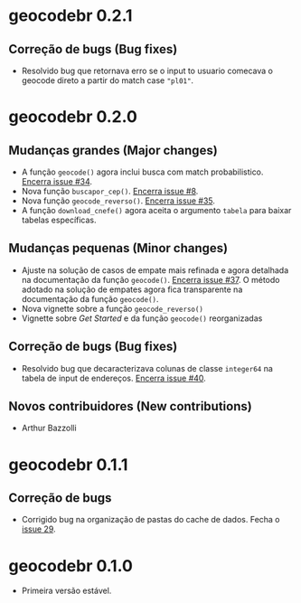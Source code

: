 # geocodebr 0.2.1

## Correção de bugs (Bug fixes)

- Resolvido bug que retornava erro se o input to usuario comecava o geocode direto a partir do match case `"pl01"`.


# geocodebr 0.2.0

## Mudanças grandes (Major changes)

- A função `geocode()` agora inclui busca com match probabilistico. [Encerra issue #34](https://github.com/ipeaGIT/geocodebr/issues/34).
- Nova função `buscapor_cep()`. [Encerra issue #8](https://github.com/ipeaGIT/geocodebr/issues/8).
- Nova função `geocode_reverso()`. [Encerra issue #35](https://github.com/ipeaGIT/geocodebr/issues/35).
- A função `download_cnefe()` agora aceita o argumento `tabela` para baixar tabelas específicas.

## Mudanças pequenas (Minor changes)

- Ajuste na solução de casos de empate mais refinada e agora detalhada na documentação da função `geocode()`. [Encerra issue #37](https://github.com/ipeaGIT/geocodebr/issues/37). O método adotado na solução de empates agora fica transparente na documentação da função `geocode()`.
- Nova vignette sobre a função `geocode_reverso()`
- Vignette sobre *Get Started* e da função `geocode()` reorganizadas

## Correção de bugs (Bug fixes)

- Resolvido bug que decaracterizava colunas de classe `integer64` na tabela de input de endereços. [Encerra issue #40](https://github.com/ipeaGIT/geocodebr/issues/40).

## Novos contribuidores (New contributions)

- Arthur Bazzolli

# geocodebr 0.1.1

## Correção de bugs

- Corrigido bug na organização de pastas do cache de dados. Fecha o [issue 29](https://github.com/ipeaGIT/geocodebr/issues/29).


# geocodebr 0.1.0

- Primeira versão estável.
